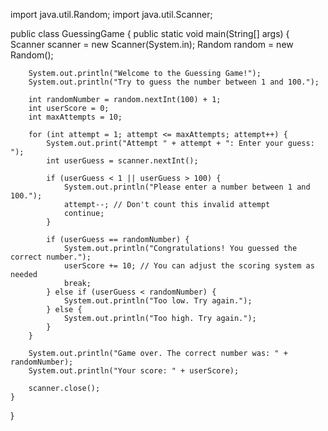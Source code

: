 import java.util.Random;
import java.util.Scanner;

public class GuessingGame {
    public static void main(String[] args) {
        Scanner scanner = new Scanner(System.in);
        Random random = new Random();

        System.out.println("Welcome to the Guessing Game!");
        System.out.println("Try to guess the number between 1 and 100.");

        int randomNumber = random.nextInt(100) + 1;
        int userScore = 0;
        int maxAttempts = 10;

        for (int attempt = 1; attempt <= maxAttempts; attempt++) {
            System.out.print("Attempt " + attempt + ": Enter your guess: ");
            int userGuess = scanner.nextInt();

            if (userGuess < 1 || userGuess > 100) {
                System.out.println("Please enter a number between 1 and 100.");
                attempt--; // Don't count this invalid attempt
                continue;
            }

            if (userGuess == randomNumber) {
                System.out.println("Congratulations! You guessed the correct number.");
                userScore += 10; // You can adjust the scoring system as needed
                break;
            } else if (userGuess < randomNumber) {
                System.out.println("Too low. Try again.");
            } else {
                System.out.println("Too high. Try again.");
            }
        }

        System.out.println("Game over. The correct number was: " + randomNumber);
        System.out.println("Your score: " + userScore);
        
        scanner.close();
    }
}
